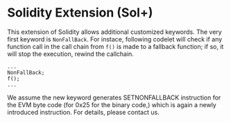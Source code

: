 # Solidity Extension (Sol+)

This extension of Solidity allows additional customized keywords.
The very first keyword is `NonFallBack`.
For instace, following codelet will check if any function call in  the call chain from `f()` is made to a fallback function; if so, it will stop the execution, rewind the callchain.

    ...
    NonFallBack;
    f();
    ...

We assume the new keyword generates SETNONFALLBACK instruction for the EVM byte code (for 0x25 for the binary code,) which is again a newly introduced instruction.
For details, please contact us.
